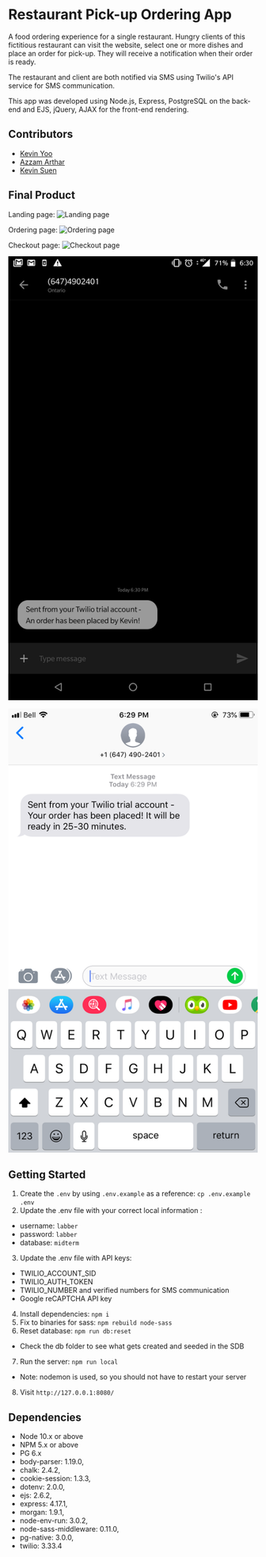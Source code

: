 # Restaurant Pick-up Ordering App

A food ordering experience for a single restaurant. Hungry clients of this fictitious restaurant can visit the website, select one or more dishes and place an order for pick-up. They will receive a notification when their order is ready.

The restaurant and client are both notified via SMS using Twilio's API service for SMS communication.

This app was developed using Node.js, Express, PostgreSQL on the back-end and EJS, jQuery, AJAX for the front-end rendering.

## Contributors
* [Kevin Yoo](https://github.com/kyoo95)
* [Azzam Arthar](https://github.com/Azzycodes)
* [Kevin Suen](https://github.com/kvsuen)

## Final Product

Landing page:
![Landing page](https://i.gyazo.com/95d56d590b20332f9c6d247572dcab01.gif)

Ordering page:
![Ordering page](https://i.gyazo.com/b3444799b319f8cc1e2913fa136b53a8.gif)

Checkout page:
![Checkout page](https://i.gyazo.com/df509ad3cbb4b8fb2c33c4bc89cc4e26.gif)

![SMS notification for new order sent to Restaurant](./docs/SMS_to_restaurant.jpg)

![SMS notification for new order sent to user](./docs/SMS_to_client.png)


## Getting Started

1. Create the `.env` by using `.env.example` as a reference: `cp .env.example .env`
2. Update the .env file with your correct local information :
  - username: `labber` 
  - password: `labber` 
  - database: `midterm`
3. Update the .env file with API keys:
  - TWILIO_ACCOUNT_SID
  - TWILIO_AUTH_TOKEN
  - TWILIO_NUMBER and verified numbers for SMS communication
  - Google reCAPTCHA API key
4. Install dependencies: `npm i`
5. Fix to binaries for sass: `npm rebuild node-sass`
6. Reset database: `npm run db:reset`
  - Check the db folder to see what gets created and seeded in the SDB
7. Run the server: `npm run local`
  - Note: nodemon is used, so you should not have to restart your server
8. Visit `http://127.0.0.1:8080/`

## Dependencies

- Node 10.x or above
- NPM 5.x or above
- PG 6.x
- body-parser: 1.19.0,
- chalk: 2.4.2,
- cookie-session: 1.3.3,
- dotenv: 2.0.0,
- ejs: 2.6.2,
- express: 4.17.1,
- morgan: 1.9.1,
- node-env-run: 3.0.2,
- node-sass-middleware: 0.11.0,
- pg-native: 3.0.0,
- twilio: 3.33.4
